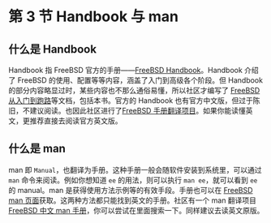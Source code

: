 # 第 3 节  Handbook 与 man

## 什么是 Handbook

Handbook 指 FreeBSD 官方的手册——[FreeBSD Handbook](https://docs.freebsd.org/en/books/handbook/)。Handbook 介绍了 FreeBSD 的使用、配置等等内容，涵盖了入门到高级各个阶段。但 Handbook 的部分内容略显过时，某些内容也不那么通俗易懂，所以社区才编写了 [FreeBSD 从入门到跑路](https://book.bsdcn.org)等文档，包括本书。官方的 Handbook 也有官方中文版，但过于陈旧，不建议阅读。也因此社区进行了[FreeBSD 手册翻译项目](https://handbook.bsdcn.org)。如果你能读懂英文，更推荐直接去阅读官方英文版。

## 什么是 man

man 即 `Manual`，也翻译为手册。这种手册一般会随软件安装到系统里，可以通过 `man` 命令来阅读。例如你想知道 `ee` 的用法，则可以执行 `man ee`，就可以看到 `ee` 的 manual。man 是获得使用方法示例等的有效手段。手册也可以在 [FreeBSD man 页面](https://man.freebsd.org/cgi/man.cgi)获取。这两种方法都只能找到英文的手册。社区有一个 man 翻译项目 [FreeBSD 中文 man 手册](https://man.bsdcn.org/)，你可以尝试在里面搜索一下。同样建议去读英文原版。
